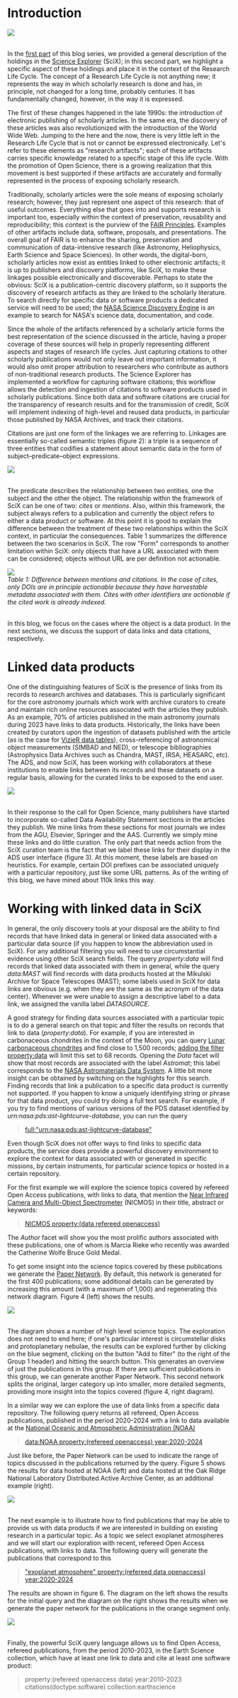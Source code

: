 # Introduction

<div class="text-center">
    <img class="img-thumbnail" src="{{ site.baseurl }}/blog/images/data_linking_II_f1.png" />
<br>
</div>
<br>

In the [first part](https://scixplorer.org/scixblog/data-linking-I) of this blog series, we provided a general description of the holdings in the [Science Explorer](https://scixplorer.org/) (SciX); in this second part, we highlight a specific aspect of these holdings and place it in the context of the Research Life Cycle. The concept of a Research Life Cycle is not anything new; it represents the way in which scholarly research is done and has, in principle, not changed for a long time, probably centuries. It has fundamentally changed, however, in the way it is expressed. 

The first of these changes happened in the late 1990s: the introduction of electronic publishing of scholarly articles. In the same era, the discovery of these articles was also revolutionized with the introduction of the World Wide Web. Jumping to the here and the now, there is very little left in the Research Life Cycle that is not or cannot be expressed electronically. Let's refer to these elements as "research artifacts"; each of these artifacts carries specific knowledge related to a specific stage of this life cycle. With the promotion of Open Science, there is a growing realization that this movement is best supported if these artifacts are accurately and formally represented in the process of exposing scholarly research. 

Traditionally, scholarly articles were the sole means of exposing scholarly research; however, they just represent one aspect of this research: that of useful outcomes. Everything else that goes into and supports research is important too, especially within the context of preservation, reusability and reproducibility; this context is the purview of the [FAIR Principles](https://www.go-fair.org/fair-principles/). Examples of other artifacts include data, software, proposals, and presentations. The overall goal of FAIR is to enhance the sharing, preservation and communication of data-intensive research (like Astronomy, Heliophysics, Earth Science and Space Sciences). In other words, the digital-born, scholarly articles now exist as entities linked to other electronic artifacts; it is up to publishers and discovery platforms, like SciX, to make these linkages possible electronically and discoverable. Perhaps to state the obvious: SciX is a publication-centric discovery platform, so it supports the discovery of research artifacts as they are linked to the scholarly literature. To search directly for specific data or software products a dedicated service will need to be used; the [NASA Science Discovery Engine](https://sciencediscoveryengine.nasa.gov/) is an example to search for NASA's science data, documentation, and code. 

Since the whole of the artifacts referenced by a scholarly article forms the best representation of the science discussed in the article, having a proper coverage of these sources will help in properly representing different aspects and stages of research life cycles. Just capturing citations to other scholarly publications would not only leave out important information, it would also omit proper attribution to researchers who contribute as authors of non-traditional research products. The Science Explorer has implemented a workflow for capturing software citations; this workflow allows the detection and ingestion of citations to software products used in scholarly publications. Since both data and software citations are crucial for the transparency of research results and for the transmission of credit, SciX will implement indexing of high-level and reused data products, in particular those published by NASA Archives, and track their citations.

Citations are just one form of the linkages we are referring to. Linkages are essentially so-called semantic triples (figure 2): a triple is a sequence of three entities that codifies a statement about semantic data in the form of subject–predicate–object expressions.

<div class="text-center">
    <img class="img-thumbnail" src="{{ site.baseurl }}/blog/images/data_linking_II_f2.png" />
<br>
</div>
<br>

The predicate describes the relationship between two entities, one the subject and the other the object. The relationship within the framework of SciX can be one of two: *cites* or *mentions*. Also, within this framework, the subject always refers to a publication and currently the object refers to either a data product or software. At this point it is good to explain the difference between the treatment of these two relationships within the SciX context, in particular the consequences. Table 1 summarizes the difference between the two scenarios in SciX. The row "Form" corresponds to another limitation within SciX: only objects that have a URL associated with them can be considered; objects without URL are per definition not actionable.

<div class="text-center">
    <img class="img-thumbnail" src="{{ site.baseurl }}/blog/images/data_linking_II_t1.png" />
<br>
<em>Table 1: Difference between mentions and citations. In the case of cites, only DOIs are in principle actionable because they have harvestable metadata associated with them. Cites with other identifiers are actionable if the cited work is already indexed.
</em>
</div>
<br>

In this blog, we focus on the cases where the object is a data product. In the next sections, we discuss the support of data links and data citations, respectively.

# Linked data products

One of the distinguishing features of SciX is the presence of links from its records to research archives and databases. This is particularly significant for the core astronomy journals which work with archive curators to create and maintain rich online resources associated with the articles they publish. As an example, 70% of articles published in the main astronomy journals during 2023 have links to data products. Historically, the links have been created by curators upon the ingestion of datasets published with the article (as is the case for [VizieR data tables](https://scixplorer.org/search?q=bibstem%3AyCat&sort=score+desc%2Cdate+desc&p=1)), cross-referencing of astronomical object measurements (SIMBAD and NED), or telescope bibliographies (Astrophysics Data Archives such as Chandra, MAST, IRSA, HEASARC, etc). The ADS, and now SciX, has been working with collaborators at these institutions to enable links between its records and these datasets on a regular basis, allowing for the curated links to be exposed to the end user.

<div class="text-center">
    <img class="img-thumbnail" src="{{ site.baseurl }}/blog/images/data_linking_II_f3.png" />
<br>
</div>
<br>

In their response to the call for Open Science, many publishers have started to incorporate so-called Data Availability Statement sections in the articles they publish. We mine links from these sections for most journals we index from the AGU, Elsevier, Springer and the AAS. Currently we simply mine these links and do little curation. The only part that needs action from the SciX curation team is the fact that we label these links for their display in the ADS user interface (figure 3). At this moment, these labels are based on heuristics. For example, certain DOI prefixes can be associated uniquely with a particular repository, just like some URL patterns. As of the writing of this blog, we have mined about 110k links this way.

# Working with linked data in SciX

In general, the only discovery tools at your disposal are the ability to find records that have linked data in general or linked data associated with a particular data source (if you happen to know the abbreviation used in SciX). For any additional filtering you will need to use circumstantial evidence using other SciX search fields. The query *property:data* will find records that linked data associated with them in general, while the query *data:MAST* will find records with data products hosted at the Mikulski Archive for Space Telescopes (MAST); some labels used in SciX for data links are obvious (e.g. when they are the same as the acronym of the data center). Whenever we were unable to assign a descriptive label to a data link, we assigned the vanilla label *DATASOURCE*.

A good strategy for finding data sources associated with a particular topic is to do a general search on that topic and filter the results on records that link to data (*property:data*). For example, if you are interested in carbonaceous chondrites in the context of the Moon, you can query [Lunar carbonaceous chondrites](https://scixplorer.org/search?q=Lunar+carbonaceous+chondrites&sort=score+desc%2Cdate+desc&p=1) and find close to 1,500 records; [adding the filter property:data](https://scixplorer.org/search?q=Lunar+carbonaceous+chondrites+property%3Adata&sort=score+desc%2Cdate+desc&p=1&n=10) will limit this set to 68 records. Opening the *Data* facet will show that most records are associated with the label *Astromat*; this label corresponds to the [NASA Astromaterials Data System](https://www.astromat.org/). A little bit more insight can be obtained by switching on the highlights for this search. Finding records that link a publication to a specific data product is currently not supported. If you happen to know a uniquely identifying string or phrase for that data product, you could try doing a full text search. For example, if you try to find mentions of various versions of the PDS dataset identified by *urn:nasa:pds:ast-lightcurve-database*, you can run the query

> [full:"urn:nasa:pds:ast-lightcurve-database"](https://scixplorer.org/search?q=full%3A%22urn%3Anasa%3Apds%3Aast-lightcurve-database%22&sort=score+desc%2Cdate+desc&p=1&n=10)

Even though SciX does not offer ways to find links to specific data products, the service does provide a powerful discovery environment to explore the context for data associated with or generated in specific missions, by certain instruments, for particular science topics or hosted in a certain repository. 

For the first example we will explore the science topics covered by refereed Open Access publications, with links to data, that mention the [Near Infrared Camera and Multi-Object Spectrometer](https://www.stsci.edu/hst/instrumentation/legacy/nicmos) (NICMOS) in their title, abstract or keywords:

> [NICMOS property:(data refereed openaccess)](https://scixplorer.org/search?q=NICMOS+property%3A(data+refereed+openaccess)+&sort=score+desc%2Cdate+desc&p=1)

The *Author* facet will show you the most prolific authors associated with these publications, one of whom is Marcia Rieke who recently was awarded the Catherine Wolfe Bruce Gold Medal. 

To get some insight into the science topics covered by these publications we generate the [Paper Network](https://scixplorer.org/search/paper_network?q=NICMOS+property%3A%28data+refereed+openaccess%29+&sort=score+desc%2Cdate+desc&p=1). By default, this network is generated for the first 400 publications; some additional details can be generated by increasing this amount (with a maximum of 1,000) and regenerating this network diagram. Figure 4 (left) shows the results.

<div class="text-center">
    <img class="img-thumbnail" src="{{ site.baseurl }}/blog/images/data_linking_II_f4.png" />
<br>
</div>
<br>

The diagram shows a number of high level science topics. The exploration does not need to end here; if one's particular interest is circumstellar disks and protoplanetary nebulae, the results can be explored further by clicking on the blue segment, clicking on the button "Add to filter" (to the right of the Group 1 header) and hitting the search button. This generates an overview of just the publications in this group. If there are sufficient publications in this group, we can generate another Paper Network. This second network splits the original, larger category up into smaller, more detailed segments, providing more insight into the topics covered (figure 4, right diagram).

In a similar way we can explore the use of data links from a specific data repository. The following query returns all refereed, Open Access publications, published in the period 2020-2024 with a link to data available at the [National Oceanic and Atmospheric Administration (NOAA)](https://www.noaa.gov/)

> [data:NOAA property:(refereed openaccess) year:2020-2024
> ](https://scixplorer.org/search?q=data%3ANOAA+property%3A(refereed+openaccess)+year%3A2020-2024&sort=score+desc%2Cdate+desc&p=1)

Just like before, the Paper Network can be used to indicate the range of topics discussed in the publications returned by the query. Figure 5 shows the results for data hosted at NOAA (left) and data hosted at the Oak Ridge National Laboratory Distributed Active Archive Center, as an additional example (right).

<div class="text-center">
    <img class="img-thumbnail" src="{{ site.baseurl }}/blog/images/data_linking_II_f5.png" />
<br>
</div>
<br>

The next example is to illustrate how to find publications that may be able to provide us with data products if we are interested in building on existing research in a particular topic. As a topic we select exoplanet atmospheres and we will start our exploration with recent, refereed Open Access publications, with links to data. The following query will generate the publications that correspond to this

> ["exoplanet atmosphere" property:(refereed data openaccess) year:2020-2024](https://scixplorer.org/search?q=%22exoplanet+atmosphere%22+property%3A(refereed+data+openaccess)+year%3A2020-2024&sort=score+desc%2Cdate+desc&fq_selection=(docs(cb91d308eb354bbc3a9b0b62b92b79c5))&p=1&fq=%7B%21type%3Daqp+v%3D%24fq_selection%7D)

The results are shown in figure 6. The diagram on the left shows the results for the initial query and the diagram on the right shows the results when we generate the paper network for the publications in the orange segment only.

<div class="text-center">
    <img class="img-thumbnail" src="{{ site.baseurl }}/blog/images/data_linking_II_f6.png" />
<br>
</div>
<br>

Finally, the powerful SciX query language allows us to find Open Access, refereed publications, from the period 2010-2023, in the Earth Science collection, which have at least one link to data and cite at least one software product:

> property:(refereed openaccess data) year:2010-2023 citations(doctype:software) collection:earthscience

